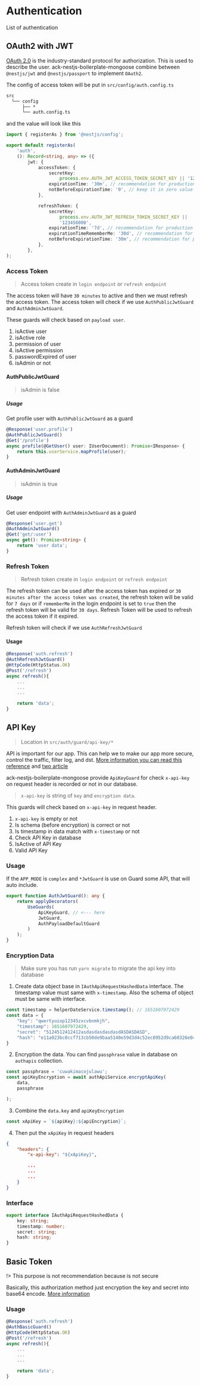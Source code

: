 # Authentication

List of authentication

## OAuth2 with JWT

[OAuth 2.0](https://oauth.net/2/) is the industry-standard protocol for authorization. This is used to describe the user. ack-nestjs-boilerplate-mongoose combine between `@nestjs/jwt` and `@nestjs/passport` to implement `OAuth2`.

The config of access token will be put in `src/config/auth.config.ts`

```txt
src
  └── config
      ├── *
      └── auth.config.ts
```

and the value will look like this

```typescript
import { registerAs } from '@nestjs/config';

export default registerAs(
    'auth',
    (): Record<string, any> => ({
        jwt: {
            accessToken: {
                secretKey:
                    process.env.AUTH_JWT_ACCESS_TOKEN_SECRET_KEY || '123456',
                expirationTime: '30m', // recommendation for production is 30m
                notBeforeExpirationTime: '0', // keep it in zero value
            },

            refreshToken: {
                secretKey:
                    process.env.AUTH_JWT_REFRESH_TOKEN_SECRET_KEY ||
                    '123456000',
                expirationTime: '7d', // recommendation for production is 7d
                expirationTimeRememberMe: '30d', // recommendation for production is 30d
                notBeforeExpirationTime: '30m', // recommendation for production is 30m
            },
        },
);
```

### Access Token

> Access token create in `login endpoint` or `refresh endpoint`

The access token will have `30 minutes` to active and then we must refresh the access token. The access token will check if we use `AuthPublicJwtGuard` and `AuthAdminJwtGuard`.

These guards will check based on `payload user`.

1. isActive user
2. isActive role
3. permission of user
4. isActive permission
5. passwordExpired of user
6. isAdmin or not

#### AuthPublicJwtGuard

> isAdmin is false

##### Usage

Get profile user with `AuthPublicJwtGuard` as a guard

```typescript
@Response('user.profile')
@AuthPublicJwtGuard()
@Get('/profile')
async profile(@GetUser() user: IUserDocument): Promise<IResponse> {
    return this.userService.mapProfile(user);
}
```

#### AuthAdminJwtGuard

> isAdmin is true

##### Usage

Get user endpoint with `AuthAdminJwtGuard` as a guard

```typescript
@Response('user.get')
@AuthAdminJwtGuard()
@Get('get/:user')
async get(): Promise<string> {
    return 'user data';
}
```

### Refresh Token

> Refresh token create in `login endpoint` or `refresh endpoint`

The refresh token can be used after the access token has expired or `30 minutes after the access token was created`, the refresh token will be valid for `7 days` or if `rememberMe` in the login endpoint is set to `true` then the refresh token will be valid for `30 days`. Refresh Token will be used to refresh the access token if it expired.

Refresh token will check if we use `AuthRefreshJwtGuard`

#### Usage

```typescript
@Response('auth.refresh')
@AuthRefreshJwtGuard()
@HttpCode(HttpStatus.OK)
@Post('/refresh')
async refresh(){
    ...
    ...
    ...

    return 'data';
}
```

## API Key

> Location in `src/auth/guard/api-key/*`

API is important for our app. This can help we to make our app more secure, control the traffic, filter log, and dst.
[More information you can read this reference](https://cloud.google.com/endpoints/docs/openapi/when-why-api-key) and [two article](https://stackoverflow.com/questions/21465559/restrict-api-requests-to-only-my-own-mobile-app)

ack-nestjs-boilerplate-mongoose provide `ApiKeyGuard` for check `x-api-key` on request header is recorded or not in our database.

> `x-api-key` is string of `key` and `encryption data`.

This guards will check based on `x-api-key` in request header.

1. `x-api-key` is empty or not
2. Is schema (before encryption) is correct or not
3. Is timestamp in data match with `x-timestamp` or not
4. Check API Key in database
5. IsActive of API Key
6. Valid API Key

### Usage

If the `APP_MODE` is `complex` and `*JwtGuard` is use on Guard some API, that will auto include.

```typescript
export function AuthJwtGuard(): any {
    return applyDecorators(
        UseGuards(
            ApiKeyGuard, // <--- here
            JwtGuard, 
            AuthPayloadDefaultGuard
        )
    );
}
```

### Encryption Data

> Make sure you has run `yarn migrate` to migrate the api key into database

1. Create data object base in `IAuthApiRequestHashedData` interface. The timestamp value must same with `x-timestamp`. Also the schema of object must be same with interface.

```typescript
const timestamp = helperDateService.timestamp(); // 1651607972429
const data = {
    "key": "qwertyuiop12345zxcvbnmkjh",
    "timestamp": 1651607972429,
    "secret": "5124512412412asdasdasdasdasdASDASDASD",
    "hash": "e11a023bc0ccf713cb50de9baa5140e59d3d4c52ec8952d9ca60326e040eda54",
}
```

2. Encryption the data. You can find `passphrase` value in database on `authapis` collection.

```typescript
const passphrase = 'cuwakimacojulawu';
const apiKeyEncryption = await authApiService.encryptApiKey(
    data,
    passphrase

);
```

3. Combine the `data.key` and `apiKeyEncryption`

```typescript
const xApiKey = `${apiKey}:${apiEncryption}`;
```

4. Then put the `xApiKey` in request headers

```json
{
    "headers": {
        "x-api-key": "${xApiKey}",

        ...
        ...
        ...
    }
}
```

### Interface

```typescript
export interface IAuthApiRequestHashedData {
    key: string;
    timestamp: number;
    secret: string;
    hash: string;
}
```


## Basic Token

!> This purpose is not recommendation because is not secure

Basically, this authorization method just encryption the key and secret into base64 encode. [More information](https://developer.mozilla.org/en-US/docs/Web/HTTP/Authentication)

### Usage

```typescript
@Response('auth.refresh')
@AuthBasicGuard()
@HttpCode(HttpStatus.OK)
@Post('/refresh')
async refresh(){
    ...
    ...
    ...

    return 'data';
}
```
